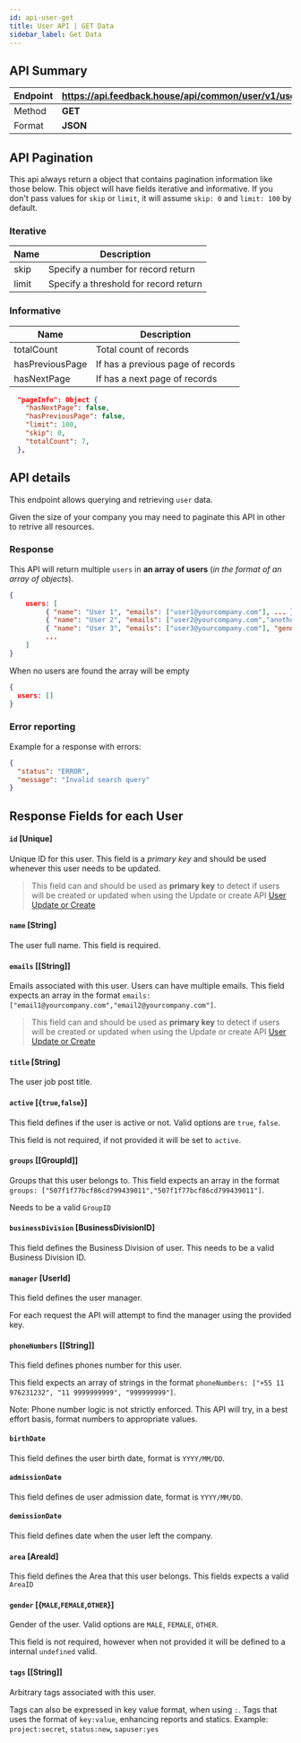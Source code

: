 ```yaml
---
id: api-user-get
title: User API | GET Data
sidebar_label: Get Data
---
```


## API Summary

| Endpoint | **https://api.feedback.house/api/common/user/v1/users** |
| -------- | ------------------------------------------------------- |
| Method   | **GET**                                                 |
| Format   | **JSON**                                                |

## API Pagination

This api always return a object that contains pagination information like those below. This object will have fields iterative and informative.
If you don't pass values for `skip` or `limit`, it will assume `skip: 0` and `limit: 100` by default.

### Iterative

| Name  | Description                           |
| ----- | ------------------------------------- |
| skip  | Specify a number for record return    |
| limit | Specify a threshold for record return |

### Informative

| Name            | Description                       |
| --------------- | --------------------------------- |
| totalCount      | Total count of records            |
| hasPreviousPage | If has a previous page of records |
| hasNextPage     | If has a next page of records     |

```json
  "pageInfo": Object {
    "hasNextPage": false,
    "hasPreviousPage": false,
    "limit": 100,
    "skip": 0,
    "totalCount": 7,
  },
```

## API details

This endpoint allows querying and retrieving `user` data.

Given the size of your company you may need to paginate this API in other to retrive all resources.

### Response

This API will return multiple `users` in **an array of users** (_in the format of an array of objects_).

```json
{
    users: [
         { "name": "User 1", "emails": ["user1@yourcompany.com"], ... },
         { "name": "User 2", "emails": ["user2@yourcompany.com","anotheru@company.com"], ... },
         { "name": "User 3", "emails": ["user3@yourcompany.com"], "gender": "MALE", ... },
         ...
    ]
}
```

When no users are found the array will be empty

```json
{
  users: []
}
```

### Error reporting

Example for a response with errors:

```json
{
  "status": "ERROR",
  "message": "Invalid search query"
}
```

## Response Fields for each User

#### `id` [Unique]

Unique ID for this user. This field is a _primary key_ and should be used whenever this user needs to be updated.

> This field can and should be used as **primary key** to detect if users will be created or updated when using the Update or create API [User Update or Create](./api-user-update-or-create)

#### `name` [String]

The user full name. This field is required.

#### `emails` [[String]]

Emails associated with this user. Users can have multiple emails. This field expects an array in the format `emails: ["email1@yourcompany.com","email2@yourcompany.com"]`.

> This field can and should be used as **primary key** to detect if users will be created or updated when using the Update or create API [User Update or Create](./api-user-update-or-create)

#### `title` [String]

The user job post title.

#### `active` [{`true`,`false`}]

This field defines if the user is active or not. Valid options are `true`, `false`.

This field is not required, if not provided it will be set to `active`.

#### `groups` [[GroupId]]

Groups that this user belongs to.
This field expects an array in the format `groups: ["507f1f77bcf86cd799439011","507f1f77bcf86cd799439011"]`.

Needs to be a valid `GroupID`

#### `businessDivision` [BusinessDivisionID]

This field defines the Business Division of user. This needs to be a valid Business Division ID.

#### `manager` [UserId]

This field defines the user manager.

For each request the API will attempt to find the manager using the provided key.

#### `phoneNumbers` [[String]]

This field defines phones number for this user.

This field expects an array of strings in the format `phoneNumbers: ["+55 11 976231232", "11 9999999999", "999999999"]`.

Note: Phone number logic is not strictly enforced. This API will try, in a best effort basis, format numbers to appropriate values.

#### `birthDate`

This field defines the user birth date, format is `YYYY/MM/DD`.

#### `admissionDate`

This field defines de user admission date, format is `YYYY/MM/DD`.

#### `demissionDate`

This field defines date when the user left the company.

#### `area` [AreaId]

This field defines the Area that this user belongs. This fields expects a valid `AreaID`

#### `gender` [{`MALE`,`FEMALE`,`OTHER`}]

Gender of the user. Valid options are `MALE`, `FEMALE`, `OTHER`.

This field is not required, however when not provided it will be defined to a internal `undefined` valid.

#### `tags` [[String]]

Arbitrary tags associated with this user.

Tags can also be expressed in key value format, when using `:`. Tags that uses the format of `key:value`, enhancing reports and statics. Example: `project:secret`, `status:new`, `sapuser:yes`
